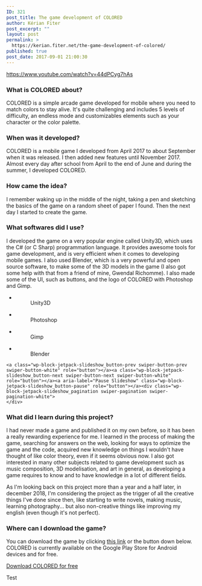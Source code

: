 ```yaml
---
ID: 321
post_title: The game development of COLORED
author: Kérian Fiter
post_excerpt: ""
layout: post
permalink: >
  https://kerian.fiter.net/the-game-development-of-colored/
published: true
post_date: 2017-09-01 21:00:30
---
```

https://www.youtube.com/watch?v=44dPCyg7hAs

### What is COLORED about?

COLORED is a simple arcade game developed for mobile where you need to match colors to stay alive. It's quite challenging and includes 5 levels of difficulty, an endless mode and customizables elements such as your character or the color palette.

### When was it developed?

COLORED is a mobile game I developed from April 2017 to about September when it was released. I then added new features until November 2017. Almost every day after school from April to the end of June and during the summer, I developed COLORED.

### How came the idea?

I remember waking up in the middle of the night, taking a pen and sketching the basics of the game on a random sheet of paper I found. Then the next day I started to create the game. 

### What softwares did I use?

I developed the game on a very popular engine called Unity3D, which uses the C# (or C Sharp) programmation language. It provides awesome tools for game development, and is very efficient when it comes to developing mobile games. I also used Blender, which is a very powerful and open source software, to make some of the 3D models in the game (I also got some help with that from a friend of mine, Gwendal Richomme). I also made some of the UI, such as buttons, and the logo of COLORED with Photoshop and Gimp.

<!-- wp:jetpack/slideshow {"align":""} -->

<div class="wp-block-jetpack-slideshow" data-effect="slide">
  <div class="wp-block-jetpack-slideshow_container swiper-container">
    <ul class="wp-block-jetpack-slideshow_swiper-wrappper swiper-wrapper">
      <li class="wp-block-jetpack-slideshow_slide swiper-slide">
        <figure><img alt="" class="wp-block-jetpack-slideshow_image wp-image-419" data-id="419" src="https://kerian.fiter.net/wp-content/uploads/2017/09/unity-logo-rgb-011.png" /><figcaption class="wp-block-jetpack-slideshow_caption gallery-caption">Unity3D</figcaption></figure>
      </li>
      <li class="wp-block-jetpack-slideshow_slide swiper-slide">
        <figure><img alt="" class="wp-block-jetpack-slideshow_image wp-image-418" data-id="418" src="https://kerian.fiter.net/wp-content/uploads/2017/09/photoshop-1065296_960_720.jpg" /><figcaption class="wp-block-jetpack-slideshow_caption gallery-caption">Photoshop</figcaption></figure>
      </li>
      <li class="wp-block-jetpack-slideshow_slide swiper-slide">
        <figure><img alt="" class="wp-block-jetpack-slideshow_image wp-image-417" data-id="417" src="https://kerian.fiter.net/wp-content/uploads/2017/09/GIMP_logo.jpg" /><figcaption class="wp-block-jetpack-slideshow_caption gallery-caption">Gimp</figcaption></figure>
      </li>
      <li class="wp-block-jetpack-slideshow_slide swiper-slide">
        <figure><img alt="" class="wp-block-jetpack-slideshow_image wp-image-433" data-id="433" src="https://kerian.fiter.net/wp-content/uploads/2018/12/blender_logo_square.png" /><figcaption class="wp-block-jetpack-slideshow_caption gallery-caption">Blender</figcaption></figure>
      </li>
    </ul>
    
    <a class="wp-block-jetpack-slideshow_button-prev swiper-button-prev swiper-button-white" role="button"></a><a class="wp-block-jetpack-slideshow_button-next swiper-button-next swiper-button-white" role="button"></a><a aria-label="Pause Slideshow" class="wp-block-jetpack-slideshow_button-pause" role="button"></a><div class="wp-block-jetpack-slideshow_pagination swiper-pagination swiper-pagination-white">
    </div>
  </div>
</div>

<!-- /wp:jetpack/slideshow -->

<!-- wp:heading {"level":3} -->

### What did I learn during this project?

<!-- /wp:heading -->

<!-- wp:paragraph -->

I had never made a game and published it on my own before, so it has been a really rewarding experience for me. I learned in the process of making the game, searching for answers on the web, looking for ways to optimize the game and the code, acquired new knowledge on things I wouldn't have thought of like color theory, even if it seems obvious now. I also got interested in many other subjects related to game development such as music composition, 3D modelisation, and art in general, as developing a game requires to know and to have knowledge in a lot of different fields.

<!-- /wp:paragraph -->

<!-- wp:paragraph -->

As I'm looking back on this project more than a year and a half later, in december 2018, I'm considering the project as the trigger of all the creative things I've done since then, like starting to write novels, making music, learning photography... but also non-creative things like improving my english (even though it's not perfect).

<!-- /wp:paragraph -->

<!-- wp:heading {"level":3} -->

### Where can I download the game?

<!-- /wp:heading -->

<!-- wp:paragraph -->

You can download the game by clicking <a rel="noreferrer noopener" href="https://play.google.com/store/apps/details?id=com.arkinefighter.colored" target="_blank">this link</a> or the button down below. COLORED is currently available on the Google Play Store for Android devices and for free.

<!-- /wp:paragraph -->

<!-- wp:button -->

<div class="wp-block-button">
  <a class="wp-block-button__link" href="https://play.google.com/store/apps/details?id=com.arkinefighter.colored">Download COLORED for free<br /></a>
</div>

<!-- /wp:button -->

Test